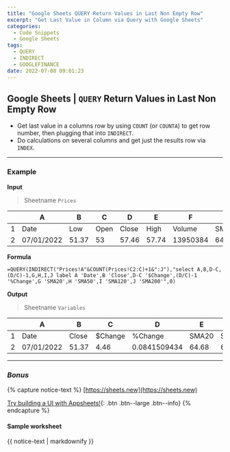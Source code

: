 ```yaml
---
title: "Google Sheets QUERY Return Values in Last Non Empty Row"
excerpt: "Get Last Value in Column via Query with Google Sheets"
categories:
  - Code Snippets
  - Google Sheets
tags:
  - QUERY
  - INDIRECT
  - GOOGLEFINANCE
date: 2022-07-08 09:01:23
---
```


##  **Google Sheets | `QUERY` Return Values in Last Non Empty Row**

- Get last value in a columns row by using `COUNT` (or `COUNTA`) to get row number, then plugging that into `INDIRECT`.  
- Do calculations on several columns and get just the results row via `INDEX`.

---

### **Example**

**Input**

> Sheetname `Prices`

|     |A|B|C|D|E|F|G|H|I|J|
| --- | ---------- | ----- | ---- | ----- | ----- | -------- | ----- | ------- | ------ | -------- |
|  1  | Date       | Low   | Open | Close | High  | Volume   | SMA20 | SMA50   | SMA120 | SMA200   |
|  2  | 07/01/2022 | 51.37 | 53   | 57.46 | 57.74 | 13950384 | 64.68 | 63.6046 | 46.133 | 34.76575 |

**Formula**

~~~ excel
=QUERY(INDIRECT("Prices!A"&COUNT(Prices!C2:C)+1&":J"),"select A,B,D-C,(D/C)-1,G,H,I,J label A 'Date',B 'Close',D-C '$Change',(D/C)-1 '%Change',G 'SMA20',H 'SMA50',I 'SMA120',J 'SMA200'",0)
~~~

**Output**

> Sheetname `Variables`

|     |A|B|C|D|E|F|G|H|
| --- | ---------- | ----- | ------- | ------------ | ----- | ------- | ------ | -------- |
|  1  | Date       | Close | $Change | %Change      | SMA20 | SMA50   | SMA120 | SMA200   |
|  2  | 07/01/2022 | 51.37 | 4.46    | 0.0841509434 | 64.68 | 63.6046 | 46.133 | 34.76575 |

---

### ***Bonus***

{% capture notice-text %}
[https://sheets.new](https://sheets.new)

[Try building a UI with Appsheets!](#url-here){: .btn .btn--large .btn--info}
{% endcapture %}

<div class="notice--info .text-center">
  <h4 class="no_toc">Sample worksheet</h4>
  <div class=".text-center">
  {{ notice-text | markdownify }}
  </div>

</div>